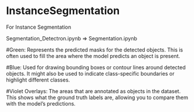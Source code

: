 # InstanceSegmentation
For Instance Segmentation

Segmentation_Detectron.ipynb => Segmentation.ipynb


#Green: Represents the predicted masks for the detected objects. This is often used to fill the area where the model predicts an object is present.


#Blue: Used for drawing bounding boxes or contour lines around detected objects. It might also be used to indicate class-specific boundaries or highlight different classes.


#Violet Overlays: The areas that are annotated as objects in the dataset. This shows what the ground truth labels are, allowing you to compare them with the model’s predictions.
